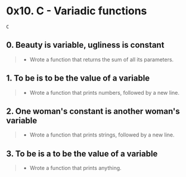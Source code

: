 # 0x10. C - Variadic functions
`C`

## 0. Beauty is variable, ugliness is constant
> - Wrote  a function that returns the sum of all its parameters.

## 1. To be is to be the value of a variable
> - Wrote a function that prints numbers, followed by a new line.

## 2. One woman's constant is another woman's variable
> - Wrote a function that prints strings, followed by a new line.

## 3. To be is a to be the value of a variable
> - Wrote a function that prints anything.
